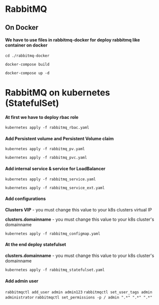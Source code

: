 # RabbitMQ
## On Docker

#### We have to use files in rabbitmq-docker for deploy rabbitmq like container on docker

`cd ./rabbitmq-docker`

`docker-compose build`

`docker-compose up -d`

# RabbitMQ on kubernetes (StatefulSet)

#### At first we have to deploy rbac role

`kubernetes apply -f rabbitmq_rbac.yaml`

#### Add Persistent volume and Persistent Volume claim

`kubernetes apply -f rabbitmq_pv.yaml`

`kubernetes apply -f rabbitmq_pvc.yaml`

#### Add internal service & service for LoadBalancer

`kubernetes apply -f rabbitmq_service.yaml`

`kubernetes apply -f rabbitmq_service_ext.yaml`

#### Add configurations

**Clusters VIP** - you must change this value to your k8s clusters virtual IP

**clusters.domainname** - you must change this value to your k8s cluster's domainname

`kubernetes apply -f rabbitmq_configmap.yaml`


#### At the end deploy statefulset

**clusters.domainname** - you must change this value to your k8s cluster's domainname

`kubernetes apply -f rabbitmq_statefulset.yaml`


#### Add admin user

`rabbitmqctl add_user admin admin123`
`rabbitmqctl set_user_tags admin administrator`
`rabbitmqctl set_permissions -p / admin ".*" ".*" ".*"`
